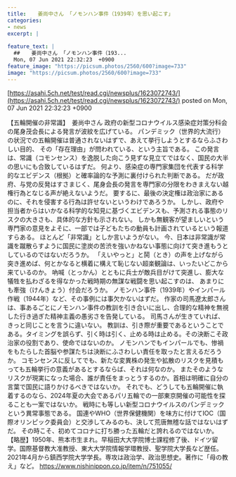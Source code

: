 ```yaml
---
title:  　姜尚中さん 「ノモンハン事件（1939年）を思い起こす」  
categories:
- news
excerpt: |
  
feature_text: |
  ##  　姜尚中さん 「ノモンハン事件（193...
  Mon, 07 Jun 2021 22:32:23  +0900
feature_image: "https://picsum.photos/2560/600?image=733"
image: "https://picsum.photos/2560/600?image=733"
---
```


[https://asahi.5ch.net/test/read.cgi/newsplus/1623072743/](https://asahi.5ch.net/test/read.cgi/newsplus/1623072743/)
posted on Mon, 07 Jun 2021 22:32:23  +0900

<!--more-->

【五輪開催の非常識】　姜尚中さん 政府の新型コロナウイルス感染症対策分科会の尾身茂会長による発言が波紋を広げている。 パンデミック（世界的大流行）の状況での五輪開催は普通されないはずで、あえて挙行しようとするならふさわしい目的、 その「存在理由」が問われている、という主旨である。 この発言は、常識（コモンセンス）を逸脱した向こう見ずな見立てではなく、国民の大半の思いにも合致しているはずだ。 何より、感染症の専門家集団を代表する科学的なエビデンス（根拠）と確率論的な予測に裏付けられた判断である。 だが政府、与党の反発はすさまじく、尾身会長の発言を専門家の分限をわきまえない越権行為となじる声が絶えないようだ。 要するに、最後の決定権は政治家にあるのに、それを侵害する行為は許せないというわけであろうか。 しかし、政府や担当者からはいかなる科学的な知見に基づくエビデンスも、予測される事態のリスクの大きさも、具体的な方針も示されない。 しかも無観客が望ましいという専門家の意見をよそに、一部では子どもたちの動員も計画されているという報道すらある。 ほとんど「非常識」としか言いようがない。 今、日本は非常識が常識を蹴散らすように国民に塗炭の苦渋を強いかねない事態に向けて突き進もうとしているのではないだろうか。 「えいやっと」と鬨（とき）の声を上げながら突き進めば、何とかなると横着に構えて恥じない超楽観論は、いったいどこから来ているのか。 吶喊（とっかん）とともに兵士が敵兵目がけて突進し、膨大な犠牲を払わざるを得なかった戦時期の無謀な戦闘を思い起こすのは、 あまりにも牽強（けんきょう）付会だろうか。 ノモンハン事件（1939年）やインパール作戦（1944年）など、その事例には事欠かないはずだ。 作家の司馬遼太郎さんは、事あるごとにノモンハン事件の教訓を引き合いに出し、合理的な精神を無視した行き過ぎた精神主義の愚劣さを告発している。 司馬さんが生きていれば、きっと同じことを言うに違いない。 教訓は、引き際が重要であるということである。タイミングを誤らず、引く時は引く、止める時は止める。その決断こそ政治家の役割であり、使命ではないのか。 ノモンハンでもインパールでも、惨禍をもたらした首脳や参謀たちは決断にふさわしい責任を取ったと言えるだろうか。 コモンセンスに反してでも、新たな変異株の発生や拡散のリスクを見積もっても五輪挙行の意義があるとするならば、それは何なのか。 またそのようなリスクが現実になった場合、誰が責任をまっとうするのか。首相は明確に自分の言葉で国民に語りかけるべきではないか。 それでも、どうしても五輪開催に執着するのなら、2024年夏の大会であるパリ五輪での一部東京開催の可能性を探ることも一案ではないか。 戦時にも等しい新型コロナウイルスのパンデミックという異常事態である。 国連やWHO（世界保健機関）を味方に付けてIOC（国際オリンピック委員会）と交渉してみるのも、決して荒唐無稽な話ではないはずだ。 その時こそ、初めてコロナに打ち勝った五輪だと誇れるのではないか。 【略歴】1950年、熊本市生まれ。早稲田大大学院博士課程修了後、ドイツ留学。国際基督教大准教授、東大大学院情報学環教授、聖学院大学長など歴任。 2021年4月から鎮西学院大学学長。専攻は政治学、政治思想史。著作に「母の教え」など。 https://www.nishinippon.co.jp/item/n/751055/
